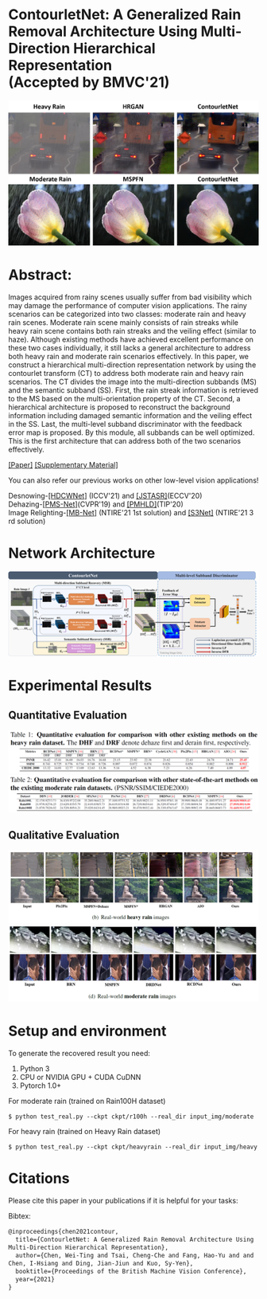# ContourletNet: A Generalized Rain Removal Architecture Using Multi-Direction Hierarchical Representation<br> (Accepted by BMVC'21)


![image](/img_repo/example.png)


# Abstract:
Images acquired from rainy scenes usually suffer from bad visibility which may damage the performance of computer vision applications. The rainy scenarios can be categorized into two classes: moderate rain and heavy rain scenes. Moderate rain scene mainly consists of rain streaks while heavy rain scene contains both rain streaks and the veiling effect (similar to haze). Although existing methods have achieved excellent performance on these two cases individually, it still lacks a general architecture to address both heavy rain and moderate rain scenarios effectively. In this paper, we construct a hierarchical multi-direction representation network by using the contourlet transform (CT) to address both moderate rain and heavy rain scenarios. The CT divides the image into the multi-direction subbands (MS) and the semantic subband (SS). First, the rain streak information is retrieved to the MS based on the multi-orientation property of the CT. Second, a hierarchical architecture is proposed to reconstruct the background information including damaged semantic information and the veiling effect in the SS. Last, the multi-level subband discriminator with the feedback error map is proposed. By this module, all subbands can be well optimized. This is the first architecture that can address both of the two scenarios effectively.


[[Paper]](https://www.bmvc2021-virtualconference.com/assets/papers/0491.pdf)
[[Supplementary Material]](https://www.bmvc2021-virtualconference.com/assets/supp/0491_supp.zip)
<!-- [[Slide Download]](https://ntucc365-my.sharepoint.com/:b:/g/personal/f05943089_ntu_edu_tw/EVUaKr-l1UNDoUeuInao0RkB6kv5MDMfUcUCNp96rRZeTA?e=5LYZSC) -->

You can also refer our previous works on other low-level vision applications!

Desnowing-[[HDCWNet]](https://github.com/weitingchen83/ICCV2021-Single-Image-Desnowing-HDCWNet) (ICCV'21) and [[JSTASR]](https://github.com/weitingchen83/JSTASR-DesnowNet-ECCV-2020)(ECCV'20)<br>
Dehazing-[[PMS-Net]](https://github.com/weitingchen83/PMS-Net)(CVPR'19) and [[PMHLD]](https://github.com/weitingchen83/Dehazing-PMHLD-Patch-Map-Based-Hybrid-Learning-DehazeNet-for-Single-Image-Haze-Removal-TIP-2020)(TIP'20)<br>
Image Relighting-[[MB-Net]](https://github.com/weitingchen83/NTIRE2021-Depth-Guided-Image-Relighting-MBNet) (NTIRE'21 1st solution) and [[S3Net]](https://github.com/dectrfov/NTIRE-2021-Depth-Guided-Image-Any-to-Any-relighting) (NTIRE'21 3 rd solution)<br>


# Network Architecture

![image](/img_repo/architecture.png)



# Experimental Results
## Quantitative Evaluation
![image](/img_repo/quantitative_heavy.png)
![image](/img_repo/quantitative_moderate.png)

## Qualitative Evaluation
![image](/img_repo/qualitative_heavy.png)
![image](/img_repo/qualitative_moderate.png)

# Setup and environment

To generate the recovered result you need:

1. Python 3
2. CPU or NVIDIA GPU + CUDA CuDNN
3. Pytorch 1.0+

For moderate rain (trained on Rain100H dataset)
```
$ python test_real.py --ckpt ckpt/r100h --real_dir input_img/moderate
```

For heavy rain (trained on Heavy Rain dataset)
```
$ python test_real.py --ckpt ckpt/heavyrain --real_dir input_img/heavy
```

# Citations
Please cite this paper in your publications if it is helpful for your tasks:    

Bibtex:
```
@inproceedings{chen2021contour,
  title={ContourletNet: A Generalized Rain Removal Architecture Using Multi-Direction Hierarchical Representation},
  author={Chen, Wei-Ting and Tsai, Cheng-Che and Fang, Hao-Yu and and Chen, I-Hsiang and Ding, Jian-Jiun and Kuo, Sy-Yen},
  booktitle={Proceedings of the British Machine Vision Conference},
  year={2021}
}
```
